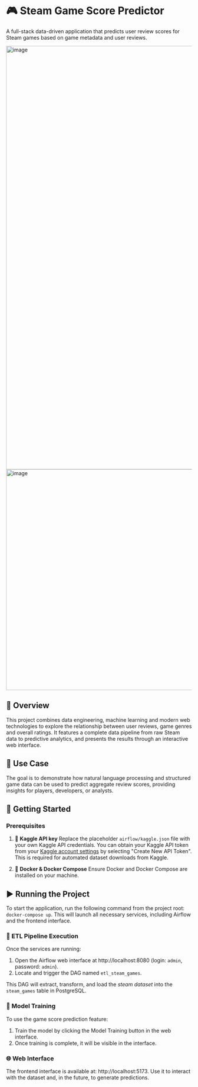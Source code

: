 # 🎮 Steam Game Score Predictor

A full-stack data-driven application that predicts user review scores for Steam games based on game metadata and user reviews.

<img width="1463" height="1145" alt="image" src="https://github.com/user-attachments/assets/c6dc70fc-6782-49fc-abaf-539df18c534f" />
<img width="1276" height="597" alt="image" src="https://github.com/user-attachments/assets/7bd0e0c3-6f65-4c96-901d-7cd9bc296bf3" />


## 🧠 Overview

This project combines data engineering, machine learning and modern web technologies to explore the relationship between user reviews, game genres and overall ratings. It features a complete data pipeline from raw Steam data to predictive analytics, and presents the results through an interactive web interface.

## 🎯 Use Case

The goal is to demonstrate how natural language processing and structured game data can be used to predict aggregate review scores, providing insights for players, developers, or analysts.

## 🚀 Getting Started

### Prerequisites

1. 🔑 **Kaggle API key**
    Replace the placeholder `airflow/kaggle.json` file with your own Kaggle API credentials. You can obtain your Kaggle API token from your [Kaggle account settings](https://www.kaggle.com/settings) by selecting "Create New API Token". This is required for automated dataset downloads from Kaggle.

2. 🐳 **Docker & Docker Compose**
    Ensure Docker and Docker Compose are installed on your machine.

## ▶️ Running the Project

To start the application, run the following command from the project root: `docker-compose up`. This will launch all necessary services, including Airflow and the frontend interface.

### 🔄 ETL Pipeline Execution

Once the services are running: 

1. Open the Airflow web interface at http://localhost:8080 (login: `admin`, password: `admin`).
2. Locate and trigger the DAG named `etl_steam_games`.

This DAG will extract, transform, and load the *steam dataset* into the `steam_games` table in PostgreSQL.

### 🧪 Model Training 

To use the game score prediction feature:

1. Train the model by clicking the Model Training button in the web interface.
2. Once training is complete, it will be visible in the interface.

### 🌐 Web Interface

The frontend interface is available at: http://localhost:5173. Use it to interact with the dataset and, in the future, to generate predictions.
